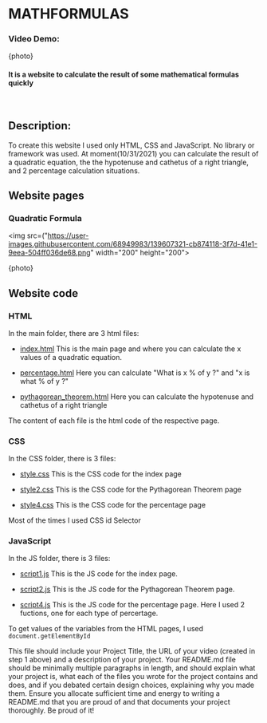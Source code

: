 # MATHFORMULAS
### Video Demo:  <URL >

{photo}

#### It is a website to calculate the result of some mathematical formulas quickly
&nbsp;

## Description: 
To create this website I used only HTML, CSS and JavaScript. No library or framework was used. At moment(10/31/2021) you can calculate the result of a quadratic equation, the the hypotenuse and cathetus of a right triangle, and 2 percentage calculation situations.

## Website pages
### Quadratic Formula

<img src=("https://user-images.githubusercontent.com/68949983/139607321-cb874118-3f7d-41e1-9eea-504ff036de68.png" width="200" height="200">

{photo}



## Website code
### HTML
In the main folder, there are 3 html files:
- [index.html](https://github.com/Rodrigo-07/mathformulas/blob/4115378e8fe740183da0efba37bba8ef791561cd/index.html)
    This is the main page and where you can calculate the x values of a quadratic equation. 

- [percentage.html](https://github.com/Rodrigo-07/mathformulas/blob/4115378e8fe740183da0efba37bba8ef791561cd/percentage.html)
    Here you can calculate "What is x % of y ?"  and  "x is what % of y 
?"
- [pythagorean_theorem.html](https://github.com/Rodrigo-07/mathformulas/blob/4115378e8fe740183da0efba37bba8ef791561cd/pythagorean_theorem.html)
    Here you can calculate the hypotenuse and cathetus of a right triangle

The content of each file is the html code of the respective page.

### CSS
In the CSS folder, there is 3 files:
- [style.css]()
    This is the CSS code for the index page

- [style2.css]()
    This is the CSS code for the Pythagorean Theorem page

- [style4.css]()
    This is the CSS code for the percentage page

Most of the times I used CSS id Selector

### JavaScript
In the JS folder, there is 3 files:
- [script1.js]()
    This is the JS code for the index page.

- [script2.js]()
    This is the JS code for the Pythagorean Theorem page.

- [script4.js]()
    This is the JS code for the percentage page. Here I used 2 fuctions, one for each type of percertage.

To get values of the variables from the HTML pages, I used `document.getElementById`


This file should include your Project Title, the URL of your video (created in step 1 above) and a description of your project.
Your README.md file should be minimally multiple paragraphs in length, and should explain what your project is, what each of the files you wrote for the project contains and does, and if you debated certain design choices, explaining why you made them. Ensure you allocate sufficient time and energy to writing a README.md that you are proud of and that documents your project thoroughly. Be proud of it!
